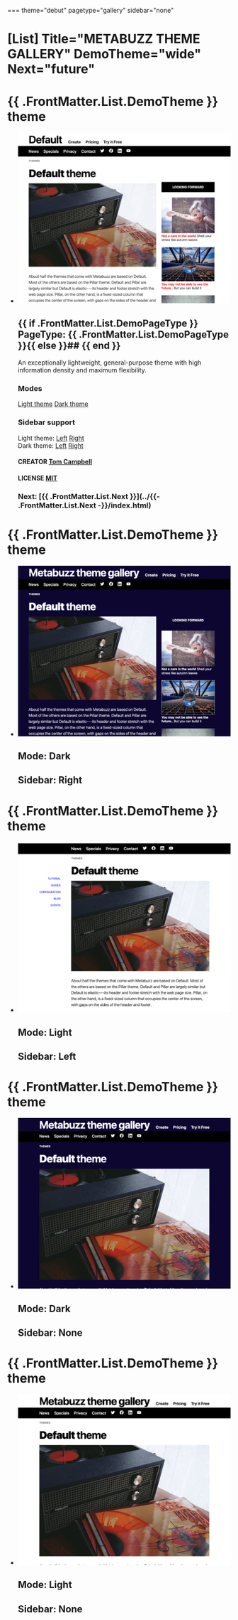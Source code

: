 ===
theme="debut"
pagetype="gallery"
sidebar="none"

[List]
Title="METABUZZ THEME GALLERY"
DemoTheme="wide"
Next="future"
===

# **{{ .FrontMatter.List.DemoTheme }}** theme
* ![Screen shot of Wide theme](theme-default-right-1280x1024.png)
  ## {{ if .FrontMatter.List.DemoPageType }} PageType: **{{ .FrontMatter.List.DemoPageType }}**{{ else }}## {{ end }}
  An exceptionally lightweight, general-purpose theme with high information density and maximum flexibility.   
  ### Modes
  [Light theme](light.html) [Dark theme](dark.html)
  ### Sidebar support
  Light theme: [Left](light-sidebar-left.html) [Right](light-sidebar-right.html)  
  Dark theme: [Left](dark-sidebar-left.html) [Right](dark-sidebar-right.html) 
  #### CREATOR [Tom Campbell](https://metabuzz.com)
  #### LICENSE [MIT](https://metabuzz.com)
  ### Next: [{{ .FrontMatter.List.Next }}](../{{- .FrontMatter.List.Next -}}/index.html) 

# **{{ .FrontMatter.List.DemoTheme }}** theme
* ![Screen shot of Default dark theme with right sidebar](theme-default-dark-right-1280x1024.png)
  ## **Mode:** Dark
  ## **Sidebar:** Right

# **{{ .FrontMatter.List.DemoTheme }}** theme
* ![Screen shot of light theme with left sidebar](theme-default-light-left-1280x1024.png)
  ## **Mode:** Light 
  ## **Sidebar:** Left

# **{{ .FrontMatter.List.DemoTheme }}** theme
* ![Screen shot of dark theme with no sidebar](theme-default-dark-nosidebar-1280x1024.png)
  ## **Mode:** Dark
  ## **Sidebar:** None 

# **{{ .FrontMatter.List.DemoTheme }}** theme
* ![Screen shot of light theme with no sidebar](theme-default-light-nosidebar-1280x1024.png)
  ## **Mode:** Light
  ## **Sidebar:** None 

